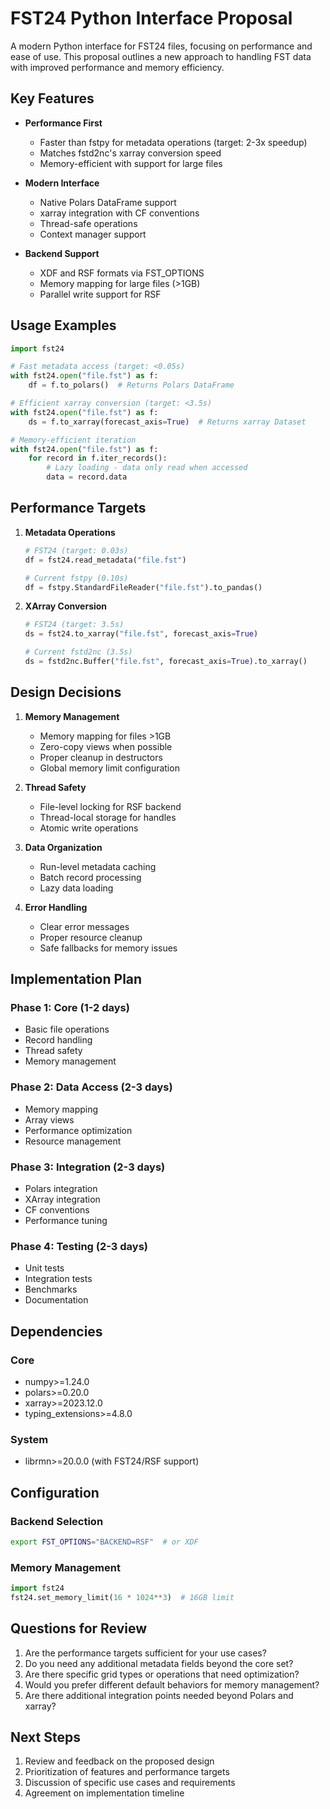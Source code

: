 # FST24 Python Interface Proposal

A modern Python interface for FST24 files, focusing on performance and ease of use. This proposal outlines a new approach to handling FST data with improved performance and memory efficiency.

## Key Features

- **Performance First**
  - Faster than fstpy for metadata operations (target: 2-3x speedup)
  - Matches fstd2nc's xarray conversion speed
  - Memory-efficient with support for large files

- **Modern Interface**
  - Native Polars DataFrame support
  - xarray integration with CF conventions
  - Thread-safe operations
  - Context manager support

- **Backend Support**
  - XDF and RSF formats via FST_OPTIONS
  - Memory mapping for large files (>1GB)
  - Parallel write support for RSF

## Usage Examples

```python
import fst24

# Fast metadata access (target: <0.05s)
with fst24.open("file.fst") as f:
    df = f.to_polars()  # Returns Polars DataFrame

# Efficient xarray conversion (target: <3.5s)
with fst24.open("file.fst") as f:
    ds = f.to_xarray(forecast_axis=True)  # Returns xarray Dataset

# Memory-efficient iteration
with fst24.open("file.fst") as f:
    for record in f.iter_records():
        # Lazy loading - data only read when accessed
        data = record.data  
```

## Performance Targets

1. **Metadata Operations**
   ```python
   # FST24 (target: 0.03s)
   df = fst24.read_metadata("file.fst")
   
   # Current fstpy (0.10s)
   df = fstpy.StandardFileReader("file.fst").to_pandas()
   ```

2. **XArray Conversion**
   ```python
   # FST24 (target: 3.5s)
   ds = fst24.to_xarray("file.fst", forecast_axis=True)
   
   # Current fstd2nc (3.5s)
   ds = fstd2nc.Buffer("file.fst", forecast_axis=True).to_xarray()
   ```

## Design Decisions

1. **Memory Management**
   - Memory mapping for files >1GB
   - Zero-copy views when possible
   - Proper cleanup in destructors
   - Global memory limit configuration

2. **Thread Safety**
   - File-level locking for RSF backend
   - Thread-local storage for handles
   - Atomic write operations

3. **Data Organization**
   - Run-level metadata caching
   - Batch record processing
   - Lazy data loading

4. **Error Handling**
   - Clear error messages
   - Proper resource cleanup
   - Safe fallbacks for memory issues

## Implementation Plan

### Phase 1: Core (1-2 days)
- Basic file operations
- Record handling
- Thread safety
- Memory management

### Phase 2: Data Access (2-3 days)
- Memory mapping
- Array views
- Performance optimization
- Resource management

### Phase 3: Integration (2-3 days)
- Polars integration
- XArray integration
- CF conventions
- Performance tuning

### Phase 4: Testing (2-3 days)
- Unit tests
- Integration tests
- Benchmarks
- Documentation

## Dependencies

### Core
- numpy>=1.24.0
- polars>=0.20.0
- xarray>=2023.12.0
- typing_extensions>=4.8.0

### System
- librmn>=20.0.0 (with FST24/RSF support)

## Configuration

### Backend Selection
```bash
export FST_OPTIONS="BACKEND=RSF"  # or XDF
```

### Memory Management
```python
import fst24
fst24.set_memory_limit(16 * 1024**3)  # 16GB limit
```

## Questions for Review

1. Are the performance targets sufficient for your use cases?
2. Do you need any additional metadata fields beyond the core set?
3. Are there specific grid types or operations that need optimization?
4. Would you prefer different default behaviors for memory management?
5. Are there additional integration points needed beyond Polars and xarray?

## Next Steps

1. Review and feedback on the proposed design
2. Prioritization of features and performance targets
3. Discussion of specific use cases and requirements
4. Agreement on implementation timeline
